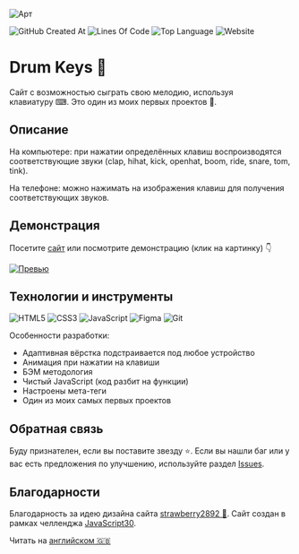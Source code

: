 ![Арт](https://i.postimg.cc/LsqBjBxS/art.png)

![GitHub Created At](https://img.shields.io/github/created-at/id-andyyy/Drum-Keys?style=flat-square&color=%23540554)
![Lines Of Code](https://tokei.rs/b1/github/id-andyyy/Drum-Keys?style=flat-square&category=code&color=%23FF9100)
![Top Language](https://img.shields.io/github/languages/top/id-andyyy/Drum-Keys?style=flat-square)
![Website](https://img.shields.io/website?url=https%3A%2F%2Fid-andyyy.github.io%2FDrum-Keys%2F&style=flat-square)

# Drum Keys&nbsp;&#129345;

Сайт с возможностью сыграть свою мелодию, используя клавиатуру&nbsp;&#9000;. Это один из моих первых проектов&nbsp;&#128304;.

## Описание

На компьютере: при нажатии определённых клавиш воспроизводятся соответствующие звуки (clap, hihat, kick, openhat, boom, ride, snare, tom, tink).

На телефоне: можно нажимать на изображения клавиш для получения соответствующих звуков.

## Демонстрация

Посетите [сайт](https://id-andyyy.github.io/Drum-Keys/) или посмотрите демонстрацию (клик на картинку)&nbsp;&#128071;

[![Превью](https://i.postimg.cc/DfbCf34f/preview.png)](https://youtu.be/I-6FkwnOGNU)

## Технологии и инструменты

![HTML5](https://img.shields.io/badge/html5-%23E34F26.svg?style=for-the-badge&logo=html5&logoColor=white)
![CSS3](https://img.shields.io/badge/css3-%231572B6.svg?style=for-the-badge&logo=css3&logoColor=white)
![JavaScript](https://img.shields.io/badge/javascript-%23323330.svg?style=for-the-badge&logo=javascript&logoColor=white&color=yellow)
![Figma](https://img.shields.io/badge/figma-%23F24E1E.svg?style=for-the-badge&logo=figma&logoColor=white&color=ad63f7)
![Git](https://img.shields.io/badge/git-%23F05033.svg?style=for-the-badge&logo=git&logoColor=white&color=f14e32)

Особенности разработки:

- Адаптивная вёрстка подстраивается под любое устройство
- Анимация при нажатии на клавиши
- БЭМ методология
- Чистый JavaScript (код разбит на функции)
- Настроены мета-теги
- Один из моих самых первых проектов

## Обратная связь

Буду признателен, если вы поставите звезду&nbsp;&#11088;. Если вы нашли баг или у вас есть предложения по улучшению, используйте раздел [Issues](https://github.com/id-andyyy/Drum-Keys/issues).

## Благодарности

Благодарность за идею дизайна сайта [strawberry2892&nbsp;&#127827;](https://github.com/strawberry2892). Сайт создан в рамках челленджа [JavaScript30](https://javascript30.com/).

Читать на [английском&nbsp;&#127468;&#127463;](README.md)